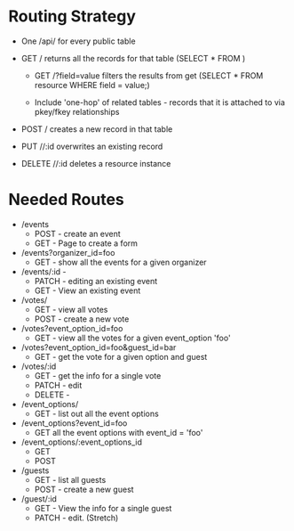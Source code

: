 # Routing Strategy

- One /api/<resource> for every public table

- GET /<resource> returns all the records for that table (SELECT * FROM <resource>)

  - GET /<resource>?field=value filters the results from get (SELECT * FROM resource WHERE field = value;)


  - Include 'one-hop' of related tables - records that it is attached to via pkey/fkey relationships

- POST /<resource> creates a new record in that table

- PUT /<resource>/:id overwrites an existing record

- DELETE /<resource>/:id deletes a resource instance

# Needed Routes

- /events
  - POST - create an event
  - GET - Page to create a form
- /events?organizer_id=foo
  - GET - show all the events for a given organizer
- /events/:id - 
  - PATCH - editing an existing event
  - GET - View an existing event
- /votes/
  - GET - view all votes
  - POST - create a new vote
- /votes?event_option_id=foo
  - GET - view all the votes for a given event_option 'foo'
- /votes?event_option_id=foo&guest_id=bar
  - GET - get the vote for a given option and guest
- /votes/:id
  - GET - get the info for a single vote
  - PATCH - edit
  - DELETE - 
- /event_options/
  - GET - list out all the event options
- /event_options?event_id=foo
  - GET all the event options with event_id = 'foo'
- /event_options/:event_options_id
  - GET
  - POST
- /guests
  - GET - list all guests
  - POST - create a new guest
- /guest/:id
  - GET - View the info for a single guest
  - PATCH - edit.   (Stretch)